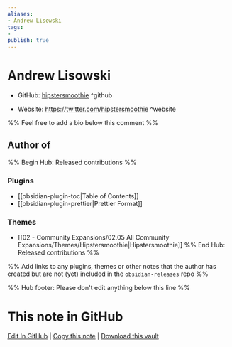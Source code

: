 ```yaml
---
aliases:
- Andrew Lisowski
tags:
- 
publish: true
---
```


# Andrew Lisowski

- GitHub: [hipstersmoothie](https://github.com/hipstersmoothie/) ^github
<!-- - Discord: `@` ^discord-->
- Website: <https://twitter.com/hipstersmoothie> ^website
<!-- - [[Publish sites|Publish site]]: ^publish-->

%% Feel free to add a bio below this comment %%


## Author of

%% Begin Hub: Released contributions %%
### Plugins
- [[obsidian-plugin-toc|Table of Contents]]
- [[obsidian-plugin-prettier|Prettier Format]]

### Themes
- [[02 - Community Expansions/02.05 All Community Expansions/Themes/Hipstersmoothie|Hipstersmoothie]]
%% End Hub: Released contributions %%

%% Add links to any plugins, themes or other notes that the author has created but are not (yet) included in the `obsidian-releases` repo %%

<!--
### Unlisted plugins

- 
-->

<!--
### Others

- 
-->

<!--
## Sponsor this author

- [[GitHub sponsors]]: [Sponsor @hipstersmoothie on GitHub Sponsors](https://github.com/sponsors/hipstersmoothie) ^github-sponsor
- [[Buy me a coffee]]: ^buy-me-a-coffee
- [[PayPal]]: ^paypal
- [[Patreon]]: ^patreon

-->

<!--
## Follow this author

- [[YouTube Channels|On YouTube]]: ^youtube
- Twitter: ^twitter
- ...
-->

%% Hub footer: Please don't edit anything below this line %%

# This note in GitHub

<span class="git-footer">[Edit In GitHub](https://github.dev/obsidian-community/obsidian-hub/blob/main/01%20-%20Community/People/hipstersmoothie.md "git-hub-edit-note") | [Copy this note](https://raw.githubusercontent.com/obsidian-community/obsidian-hub/main/01%20-%20Community/People/hipstersmoothie.md "git-hub-copy-note") | [Download this vault](https://github.com/obsidian-community/obsidian-hub/archive/refs/heads/main.zip "git-hub-download-vault") </span>
